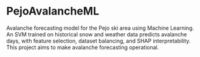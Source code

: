 # PejoAvalancheML
Avalanche forecasting model for the Pejo ski area using Machine Learning. An SVM trained on historical snow and weather data predicts avalanche days, with feature selection, dataset balancing, and SHAP interpretability. This project aims to make avalanche forecasting operational.
